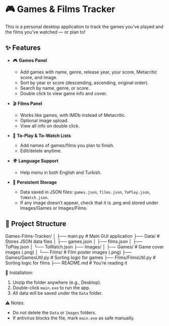 # 🎮 Games & Films Tracker

This is a personal desktop application to track the games you’ve played and the films you’ve watched — or plan to!

## ✨ Features

- 🎮 **Games Panel**  
  - Add games with name, genre, release year, your score, Metacritic score, and image.
  - Sort by year or score (descending, ascending, original order).
  - Search by name, genre, or score.
  - Double click to view game info and cover.

- 🎬 **Films Panel**  
  - Works like games, with IMDb instead of Metacritic.
  - Optional image upload.
  - View all info on double click.

- 📝 **To-Play & To-Watch Lists**  
  - Add names of games/films you plan to finish.
  - Edit/delete anytime.

- 🌍 **Language Support**  
  - Help menu in both English and Turkish.

- 💾 **Persistent Storage**  
  - Data saved in JSON files: `games.json`, `films.json`, `ToPlay.json`, `ToWatch.json`.
  - If any image doesn’t appear, check that it is .png and stored under Images/Games or Images/Films.

## 📁 Project Structure
Games-Films-Tracker/
│
├── main.py # Main GUI application
├── Data/ # Stores JSON data files
│ ├── games.json
│ ├── films.json
│ ├── ToPlay.json
│ └── ToWatch.json
├── Images/
│ ├── Games/ # Game cover images (.png)
│ └── Films/ # Film poster images (.png)
├── Games/GamesUtil.py # Sorting logic for games
├── Films/FilmsUtil.py # Sorting logic for films
├── README.md # You’re reading it


📁 Installation:
1. Unzip the folder anywhere (e.g., Desktop).
2. Double-click `main.exe` to run the app.
3. All data will be saved under the `Data` folder.

⚠️ Notes:
- Do not delete the `Data` or `Images` folders.
- If antivirus blocks the file, mark `main.exe` as safe manually.









